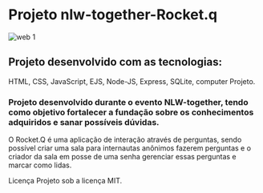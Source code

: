 # Projeto nlw-together-Rocket.q
![web 1](https://github.com/rocketseat-education/nlw-06-discover/blob/main/.github/Rocket_Q.png)


## Projeto desenvolvido com as tecnologias:

HTML, CSS, JavaScript, EJS, Node-JS, Express, SQLite, computer Projeto.

### Projeto desenvolvido durante o evento NLW-together, tendo como objetivo fortalecer a fundação sobre os conhecimentos adquiridos e sanar possíveis dúvidas.

O Rocket.Q é uma aplicação de interação através de perguntas, sendo possível criar uma sala para internautas anônimos fazerem perguntas e o criador da sala em posse de uma senha gerenciar essas perguntas e marcar como lidas.


Licença
Projeto sob a licença MIT. 

